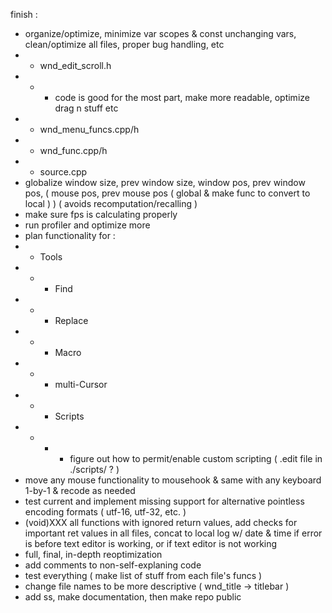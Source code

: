finish :
- organize/optimize, minimize var scopes & const unchanging vars, clean/optimize all files, proper bug handling, etc
- - wnd_edit_scroll.h
- - - code is good for the most part, make more readable, optimize drag n stuff etc
- - wnd_menu_funcs.cpp/h
- - wnd_func.cpp/h
- - source.cpp
- globalize window size, prev window size, window pos, prev window pos, ( mouse pos, prev mouse pos ( global & make func to convert to local ) ) ( avoids recomputation/recalling )
- make sure fps is calculating properly
- run profiler and optimize more
- plan functionality for :
- - Tools
- - - Find
- - - Replace
- - - Macro
- - - multi-Cursor
- - - Scripts
- - - - figure out how to permit/enable custom scripting ( .edit file in ./scripts/ ? )
- move any mouse functionality to mousehook & same with any keyboard 1-by-1 & recode as needed
- test current and implement missing support for alternative pointless encoding formats ( utf-16, utf-32, etc. )
- (void)XXX all functions with ignored return values, add checks for important ret values in all files, concat to local log w/ date & time if error is before text editor is working, or if text editor is not working
- full, final, in-depth reoptimization
- add comments to non-self-explaning code
- test everything ( make list of stuff from each file's funcs )
- change file names to be more descriptive ( wnd_title -> titlebar )
- add ss, make documentation, then make repo public